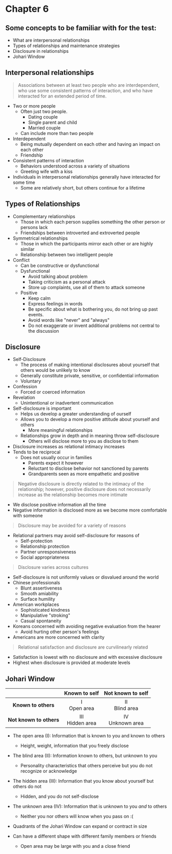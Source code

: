 Chapter 6
======================================================================

## Some concepts to be familiar with for the test:
- What are interpersonal relationships
- Types of relationships and maintenance strategies
- Disclosure in relationships
- Johari Window

## Interpersonal relationships
> Associations between at least two people who are interdependent, who use some 
consistent patterns of interaction, and who have interacted for an extended period of time.

- Two or more people
    - Often just two people.
        - Dating couple
        - Single parent and child
        - Married couple
    - Can include more than two people
- Interdependent
    - Being mutually dependent on each other and having an impact on each other
    - Friendship
- Consistent patterns of interaction
    - Behaviors understood across a variety of situations
    - Greeting wife with a kiss
- Individuals in interpersonal relationships generally have interacted for some time
    - Some are relatively short, but others continue for a lifetime

## Types of Relationships
- Complementary relationships
    - Those in which each person supplies something the other person or persons lack
    - Friendships between introverted and extroverted people
- Symmetrical relationships
    - Those in which the participants mirror each other or are highly similar
    - Relationship between two intelligent people
- Conflict
    - Can be constructive or dysfunctional
    - Dysfunctional
        - Avoid talking about problem
        - Taking criticism as a personal attack
        - Store up complaints, use all of them to attack someone
    - Positive
        - Keep calm
        - Express feelings in words
        - Be specific about what is bothering you, do not bring up past events.
        - Avoid words like "never" and "always"
        - Do not exaggerate or invent additional problems not central to the discussion

## Disclosure
- Self-Disclosure
    - The process of making intentional disclosures about yourself that others would be unlikely to know
    - Generally constitute private, sensitive, or confidential information
    - Voluntary
- Confession
    - Forced or coerced information
- Revelation
    - Unintentional or inadvertent communication
- Self-disclosure is important
    - Helps us develop a greater understanding of ourself
    - Allows you to develop a more positive attitude about yourself and others
        - More meaningful relationships
    - Relationships grow in depth and in meaning throw self-disclosure
        - Others will disclose more to you as disclose to them
- Disclosure increases as relational intimacy increases
- Tends to be reciprocal
    - Does not usually occur in families
        - Parents expect it however
        - Reluctant to disclose behavior not sanctioned by parents
        - Grandparents seen as more empathetic and positive
> Negative disclosure is directly related to the intimacy of the relationship; however, positive disclosure 
does not necessarily increase as the relationship becomes more intimate

- We disclose positive information all the time
- Negative information is disclosed more as we become more comfortable with someone

> Disclosure may be avoided for a variety of reasons

- Relational partners may avoid self-disclosure for reasons of 
    - Self-protection
    - Relationship protection
    - Partner unresponsiveness
    - Social appropriateness

> Disclosure varies across cultures

- Self-disclosure is not uniformly values or disvalued around the world
- Chinese professionals
    - Blunt assertiveness
    - Smooth amiability
    - Surface humility
- American workplaces
    - Sophisticated kindness
    - Manipulative "stroking"
    - Casual spontaneity
- Koreans concerned with avoiding negative evaluation from the hearer
    - Avoid hurting other person's feelings
- Americans are more concerned with clarity

> Relational satisfaction and disclosure are curvilinearly related

- Satisfaction is lowest with no disclosure and with excessive disclosure
- Highest when disclosure is provided at moderate levels

## Johari Window
|                     | Known to self   | Not known to self |
|:-------------------:|:---------------:|:-----------------:|
| **Known to others**     | I <br> Open area     | II <br> Blind area     |
| **Not known to others** | III <br> Hidden area | IV <br> Unknown area   |

- The open area (I): Information that is known to you and known to others
    - Height, weight, information that you freely disclose
- The blind area (II): Information known to others, but unknown to you
    - Personality characteristics that others perceive but you do not recognize or acknowledge
- The hidden area (III): Information that you know about yourself but others do not
    - Hidden, and you do not self-disclose
- The unknown area (IV): Information that is unknown to you *and* to others
    - Neither you nor others will know when you pass on :(

- Quadrants of the Johari Window can expand or contract in size
- Can have a different shape with different family members or friends
    - Open area may be large with you and a close friend
